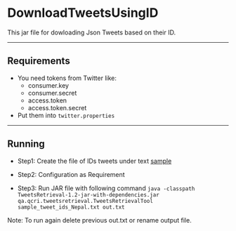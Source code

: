 # DownloadTweetsUsingID
This jar file for dowloading Json Tweets based on their ID.

----
## Requirements
- You need tokens from Twitter like:
  - consumer.key
  - consumer.secret
  - access.token
  - access.token.secret
- Put them into   `twitter.properties`

----
## Running
- Step1: Create the file of IDs tweets under text [sample](https://github.com/quanap5/DownloadTweetsUsingID/blob/master/sample_tweet_ids_Nepal.txt)

- Step2: Configuration as Requirement

- Step3: Run JAR file with following command
`java -classpath TweetsRetrieval-1.2-jar-with-dependencies.jar qa.qcri.tweetsretrieval.TweetsRetrievalTool sample_tweet_ids_Nepal.txt out.txt`

Note: To run again delete previous out.txt or rename output file.
  
